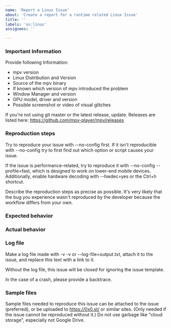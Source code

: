 ```yaml
---
name: 'Report a Linux Issue'
about: 'Create a report for a runtime related Linux Issue'
title: ''
labels: 'os:linux'
assignees: ''

---
```


### Important Information

Provide following Information:
- mpv version
- Linux Distribution and Version
- Source of the mpv binary
- If known which version of mpv introduced the problem
- Window Manager and version
- GPU model, driver and version
- Possible screenshot or video of visual glitches

If you're not using git master or the latest release, update.
Releases are listed here: https://github.com/mpv-player/mpv/releases

### Reproduction steps

Try to reproduce your issue with --no-config first. If it isn't reproducible
with --no-config try to first find out which option or script causes your issue.

If the issue is performance-related, try to reproduce it with --no-config
--profile=fast, which is designed to work on lower-end mobile devices.
Additionally, enable hardware decoding with --hwdec=yes or the Ctrl+h shortcut.

Describe the reproduction steps as precise as possible. It's very likely that
the bug you experience wasn't reproduced by the developer because the workflow
differs from your own.

### Expected behavior

### Actual behavior

### Log file

Make a log file made with -v -v or --log-file=output.txt, attach it to
the issue, and replace this text with a link to it.

Without the log file, this issue will be closed for ignoring the issue template.

In the case of a crash, please provide a backtrace.

### Sample files

Sample files needed to reproduce this issue can be attached to the issue
(preferred), or be uploaded to https://0x0.st/ or similar sites.
(Only needed if the issue cannot be reproduced without it.)
Do not use garbage like "cloud storage", especially not Google Drive.
